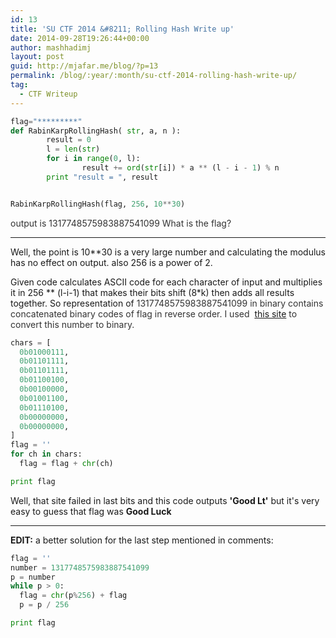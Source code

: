```yaml
---
id: 13
title: 'SU CTF 2014 &#8211; Rolling Hash Write up'
date: 2014-09-28T19:26:44+00:00
author: mashhadimj
layout: post
guid: http://mjafar.me/blog/?p=13
permalink: /blog/:year/:month/su-ctf-2014-rolling-hash-write-up/
tag:
  - CTF Writeup
---
```

```python
flag="*********"
def RabinKarpRollingHash( str, a, n ):
        result = 0
        l = len(str)
        for i in range(0, l):
                result += ord(str[i]) * a ** (l - i - 1) % n
        print "result = ", result


RabinKarpRollingHash(flag, 256, 10**30)
```

<span style="color: #333333;">output is
1317748575983887541099
What is the flag?</span>

----

Well, the point is 10**30 is a very large number and calculating the modulus has no effect on output. also 256 is a power of 2.

Given code calculates ASCII code for each character of input and multiplies it in 256 ** (l-i-1) that makes their bits shift (8*k) then adds all results together. So representation of <span style="color: #333333;">1317748575983887541099 in binary contains concatenated binary codes of flag in reverse order. 
I used  [this site](http://www.onlineconversion.com/base.htm) to convert this number to binary.</span>


```python
chars = [
  0b01000111,
  0b01101111,
  0b01101111,
  0b01100100,
  0b00100000,
  0b01001100,
  0b01110100,
  0b00000000,
  0b00000000,
]
flag = ''
for ch in chars:
  flag = flag + chr(ch)

print flag
```

Well, that site failed in last bits and this code outputs **'Good Lt'** but it's very easy to guess that flag was **Good Luck**

----

**EDIT:** a better solution for the last step mentioned in comments:

```python
flag = ''
number = 1317748575983887541099 
p = number
while p > 0:
  flag = chr(p%256) + flag
  p = p / 256

print flag
```
